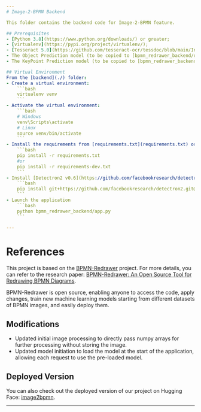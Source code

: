 ```yaml
---
# Image-2-BPMN Backend

This folder contains the backend code for Image-2-BPMN feature.

## Prerequisites
- [Python 3.8](https://www.python.org/downloads/) or greater;
- [virtualenv](https://pypi.org/project/virtualenv/);
- [Tesseract 5.0](https://github.com/tesseract-ocr/tessdoc/blob/main/Installation.md);
- The Object Prediction model (to be copied to [bpmn_redrawer_backend/detectron_model/final_model.pth](bpmn_redrawer_backend/detectron_model/final_model.pth));
- The KeyPoint Prediction model (to be copied to [bpmn_redrawer_backend/detectron_model/kp_final_model.pth](bpmn_redrawer_backend/detectron_model/kp_final_model.pth)).

## Virtual Environment
From the [backend](./) folder:
- Create a virtual environment:
    ```bash
    virtualenv venv
    ```
- Activate the virtual environment:
    ```bash
    # Windows
    venv\Scripts\activate
    # Linux
    source venv/bin/activate
    ```
- Install the requirements from [requirements.txt](requirements.txt) or [requirements-dev.txt](requirements-dev.txt):
    ```bash
    pip install -r requirements.txt
    #or
    pip install -r requirements-dev.txt
    ```
- Install [Detectron2 v0.6](https://github.com/facebookresearch/detectron2/releases/tag/v0.6):
    ```bash
    pip install git+https://github.com/facebookresearch/detectron2.git@v0.6
    ```
- Launch the application
    ```bash
    python bpmn_redrawer_backend/app.py
    ```

---
```

# References

This project is based on the [BPMN-Redrawer](https://github.com/PROSLab/BPMN-Redrawer) project. For more details, you can refer to the research paper: [BPMN-Redrawer: An Open Source Tool for Redrawing BPMN Diagrams](https://ceur-ws.org/Vol-3216/paper_246.pdf).

BPMN-Redrawer is open source, enabling anyone to access the code, apply changes, train new machine learning models starting from different datasets of BPMN images, and easily deploy them.

## Modifications

- Updated initial image processing to directly pass numpy arrays for further processing without storing the image.
- Updated model initiation to load the model at the start of the application, allowing each request to use the pre-loaded model.

## Deployed Version
You can also check out the deployed version of our project on Hugging Face: [image2bpmn](https://huggingface.co/spaces/EshwariK/image2bpmn).

---